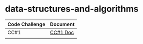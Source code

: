 # data-structures-and-algorithms
| Code Challenge | Document |
| --- | ----------- |
| CC#1 | [CC#1 Doc](./CodeChalleng%231.md) |
|  |  |
